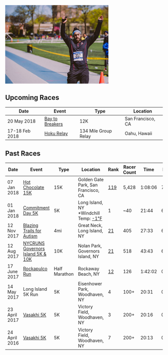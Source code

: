 <img src="images/runs/main.jpg" height="250">

## Upcoming Races

| Date           | Event                                  | Type          | Location                       |
| -------------- | -------------------------------------- | ------------- | ------------------------------ |
| 20 May 2018 | [Bay to Breakers][6] | 12K | San Francisco, CA |
| 17-18 Feb 2018 | [Hoku Relay][5] | 134 Mile Group Relay | Oahu, Hawaii |

## Past Races

| Date           | Event                 | Type          | Location                       | Rank | Racer Count | Time    | Pace  |
| -------------- | --------------------- | ------------- | ------------------------------ | ---  | ------------| ------- | ----- |
| 07 Jan 2018   | [Hot Chocolate 15K][4] | 15K           | Golden Gate Park, San Francisco, CA| [119][4b] | 5,428 | 1:08:06 | 7:19 |
| 01 Jan 2018   | [Commitment Day 5K][8] | 5K            | Long Island, NY *Windchill Temp: [-1℉][8b] | 1   | ~40          | 21:44 | 6:59 |
| 12 Nov 2017   | [Blazing Trails for Autism][7] | 4mi  | Great Neck, Long Island, NY | [21][7b]   | 405    | 27:33 | 6:44 |
| 12 Aug 2017   | [NYCRUNS Governors Island 5K & 10K][3] | 10K  | Nolan Park, Governors Island, NY | [21][3b]   | 518    | 43:43 | 6:58 |
| 17 June 2017   | [Rockapulco Run][1]        | Half Marathon | Rockaway Beach, NY             | [12][1b]   | 126         | 1:42:02 | 07:47 |
| 14 May 2017    | Long Island 5K Run    | 5K            | Eisenhower Park, Woodhaven, NY | 4    | 100+        | 20:31 | 06:36 |
| 23 April 2017  | [Vasakhi 5K][2]       | 5K            | Victory Field, Woodhaven, NY   | 3    | 200+        |  20:16 | 06:31 |
| 24 April 2016  | [Vasakhi 5K][2]       | 5K            | Victory Field, Woodhaven, NY   | 7    | 200+        |  20:13 | 06:30 |

[1]: http://www.rockapulcorun.com/
[1b]: http://timing.boardwalkrunning.com/2017-Fathers-Day-Half-Marathon-Rockaway-Park-NY?status=live
[2]: https://www.vaisakhi5k.com/
[3]: https://nycruns.com/races/?race=nycruns-firecracker-5k--10k
[3b]: https://nycruns.com/race-results/?race=NYCRUNS-governors-island-5k-10k-2
[4]: https://www.hotchocolate15k.com/sanfrancisco/race
[4b]: https://hub.enmotive.com/events/2018-hot-chocolate-15k-5k-san-francisco/registrants/54273-dasmer-singh
[5]: http://hokurelay.com/
[6]: https://baytobreakers.com/
[7]: https://runsignup.com/Race/NY/GreatNeck/BlazingTrail4MileRunWalkforAutism
[7b]: http://jms.racetecresults.com/results.aspx?CId=16370&RId=290
[8]: https://www.facebook.com/events/563070407358375/
[8b]:https://www.wunderground.com/history/airport/KFRG/2018/1/1/DailyHistory.html?req_city=Syosset&req_state=NY&req_statename=New+York&reqdb.zip=11773&reqdb.magic=1&reqdb.wmo=99999
